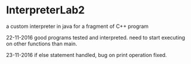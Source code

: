 # InterpreterLab2
a custom interpreter in java for a fragment of C++ program

22-11-2016 good programs tested and interpreted. need to start executing on other functions than main.

23-11-2016 if else statement handled, bug on print operation fixed.